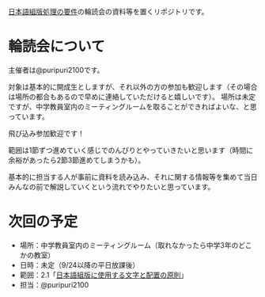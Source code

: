 [日本語組版処理の要件](https://www.w3.org/TR/jlreq/ja/)の輪読会の資料等を置くリポジトリです。

# 輪読会について
主催者は@puripuri2100です。

対象は基本的に開成生としますが、それ以外の方の参加も歓迎します（その場合は場所の都合もあるので早めに連絡していただけると嬉しいです）。
場所は未定ですが、中学教員室内のミーティングルームを取ることができればよいな、と思っています。

飛び込み参加歓迎です！

範囲は1節ずつ進めていく感じでのんびりとやっていきたいと思います（時間に余裕があったら2節3節進めてしまうかも）。

基本的に担当する人が事前に資料を読み込み、それに関する情報等を集めて当日みんなの前で解説していくという流れでやりたいと思っています。

# 次回の予定

- 場所：中学教員室内のミーティングルーム（取れなかったら中学3年のどこかの教室）
- 日時：未定（9/24以降の平日放課後）
- 範囲：2.1「[日本語組版に使用する文字と配置の原則](https://www.w3.org/TR/jlreq/ja/#characters_and_the_principles_of_setting_them_for_japanese_composition)」
- 担当：@puripuri2100